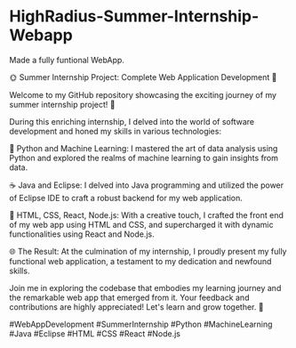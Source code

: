 # HighRadius-Summer-Internship-Webapp
Made a fully funtional WebApp.

🌞 Summer Internship Project: Complete Web Application Development 🚀

Welcome to my GitHub repository showcasing the exciting journey of my summer internship project! 🌟

During this enriching internship, I delved into the world of software development and honed my skills in various technologies:

🐍 Python and Machine Learning: I mastered the art of data analysis using Python and explored the realms of machine learning to gain insights from data.

☕ Java and Eclipse: I delved into Java programming and utilized the power of Eclipse IDE to craft a robust backend for my web application.

🎨 HTML, CSS, React, Node.js: With a creative touch, I crafted the front end of my web app using HTML and CSS, and supercharged it with dynamic functionalities using React and Node.js.

🌐 The Result: At the culmination of my internship, I proudly present my fully functional web application, a testament to my dedication and newfound skills.

Join me in exploring the codebase that embodies my learning journey and the remarkable web app that emerged from it. Your feedback and contributions are highly appreciated! Let's learn and grow together. 🌱

#WebAppDevelopment #SummerInternship #Python #MachineLearning #Java #Eclipse #HTML #CSS #React #Node.js
